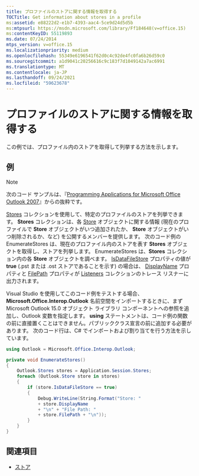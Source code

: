 ```yaml
---
title: プロファイルのストアに関する情報を取得する
TOCTitle: Get information about stores in a profile
ms:assetid: e88222d2-e1b7-4393-aac4-5ce9d24d5d5b
ms:mtpsurl: https://msdn.microsoft.com/library/Ff184648(v=office.15)
ms:contentKeyID: 55119893
ms.date: 07/24/2014
mtps_version: v=office.15
ms.localizationpriority: medium
ms.openlocfilehash: 55349e6196541f62d0c4c92de4fc0fa6b26d59c0
ms.sourcegitcommit: a1d9041c20256616c9c183f7d1049142a7ac6991
ms.translationtype: MT
ms.contentlocale: ja-JP
ms.lasthandoff: 09/24/2021
ms.locfileid: "59623678"
---
```

# <a name="get-information-about-stores-in-a-profile"></a>プロファイルのストアに関する情報を取得する

この例では、プロファイル内のストアを取得して列挙する方法を示します。

## <a name="example"></a>例

> [!NOTE] 
> 次のコード サンプルは、『[Programming Applications for Microsoft Office Outlook 2007](https://www.amazon.com/gp/product/0735622493?ie=UTF8&tag=msmsdn-20&linkCode=as2&camp=1789&creative=9325&creativeASIN=0735622493)』からの抜粋です。

[Stores](https://msdn.microsoft.com/library/bb622944\(v=office.15\)) コレクションを使用して、特定のプロファイルのストアを列挙できます。 **Stores** コレクションは、各 [Store](https://msdn.microsoft.com/library/bb609139\(v=office.15\)) オブジェクトに関する情報 (現在のプロファイルで **Store** オブジェクトがいつ追加されたか、 **Store** オブジェクトがいつ削除されるか、など) を公開するメンバーを提供します。 次のコード例の EnumerateStores は、現在のプロファイル内のストアを表す **Stores** オブジェクトを取得し、ストアを列挙します。 EnumerateStores は、**Stores** コレクション内の各 **Store** オブジェクトを調べます。 [IsDataFileStore](https://msdn.microsoft.com/library/bb624116\(v=office.15\)) プロパティの値が **true** (.pst または .ost ストアであることを示す) の場合は、 [DisplayName](https://msdn.microsoft.com/library/bb612209\(v=office.15\)) プロパティと [FilePath](https://msdn.microsoft.com/library/bb646113\(v=office.15\)) プロパティが [ Listeners](https://msdn.microsoft.com/library/system.diagnostics.debug.listeners.aspx) コレクションのトレース リスナーに出力されます。

Visual Studio を使用してこのコード例をテストする場合、**Microsoft.Office.Interop.Outlook** 名前空間をインポートするときに、まず Microsoft Outlook 15.0 オブジェクト ライブラリ コンポーネントへの参照を追加し、Outlook 変数を指定します。 **using** ステートメントは、コード例の関数の前に直接置くことはできません。パブリッククラス宣言の前に追加する必要があります。 次のコード行は、C\# でインポートおよび割り当てを行う方法を示しています。

```csharp
using Outlook = Microsoft.Office.Interop.Outlook;
```


```csharp
private void EnumerateStores()
{
    Outlook.Stores stores = Application.Session.Stores;
    foreach (Outlook.Store store in stores)
    {
        if (store.IsDataFileStore == true)
        {
            Debug.WriteLine(String.Format("Store: "
            + store.DisplayName
            + "\n" + "File Path: "
            + store.FilePath + "\n"));
        }
    }
}
```

## <a name="see-also"></a>関連項目

- [ストア](stores.md)


